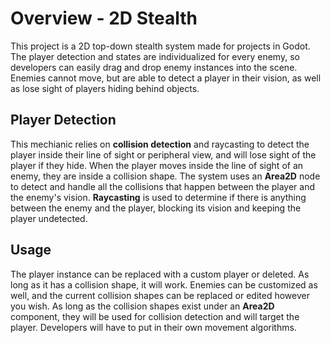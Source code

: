 # Overview - 2D Stealth
 This project is a 2D top-down stealth system made for projects in Godot. The player detection and states are individualized for every enemy, so developers can easily drag and drop enemy instances into the scene. Enemies cannot move, but are able to detect a player in their vision, as well as lose sight of players hiding behind objects.

 ## Player Detection
 This mechianic relies on **collision detection** and raycasting to detect the player inside their line of sight or peripheral view, and will lose sight of the player if they hide. When the player moves inside the line of sight of an enemy, they are inside a collision shape. The system uses an **Area2D** node to detect and handle all the collisions that happen between the player and the enemy's vision. **Raycasting** is used to determine if there is anything between the enemy and the player, blocking its vision and keeping the player undetected.

 ## Usage
 The player instance can be replaced with a custom player or deleted. As long as it has a collision shape, it will work. Enemies can be customized as well, and the current collision shapes can be replaced or edited however you wish. As long as the collision shapes exist under an **Area2D** component, they will be used for collision detection and will target the player. Developers will have to put in their own movement algorithms.

